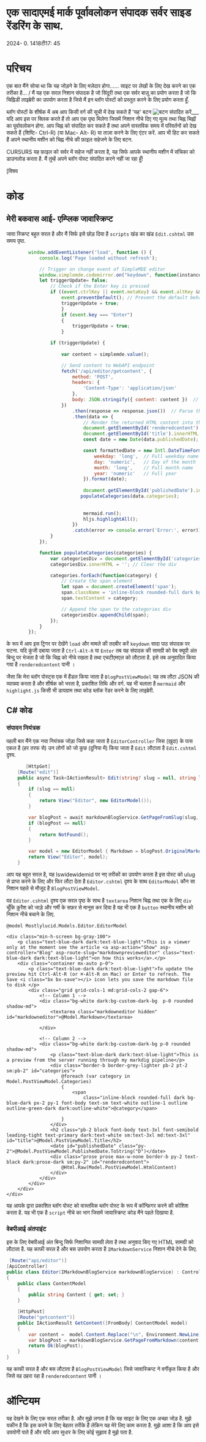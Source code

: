 # एक सादाएमई मार्क पूर्वावलोकन संपादक सर्वर साइड रेंडरिंग के साथ.

<!--category-- ASP.NET, Markdown -->
<datetime class="hidden">2024- 0. 1418टी17: 45</datetime>

# परिचय

एक बात मैंने सोचा था कि यह जोड़ने के लिए मज़ेदार होगा...... साइट पर लेखों के लिए देख करने का एक तरीका है... / मैं यह एक सरल निशान संपादक है जो सिंदूरी तथा एक सर्वर बाज़ू का प्रयोग करता है जो कि चिह्निडी लाइब्रेरी का उपयोग करता है जिसे मैं इन ब्लॉग पोस्टों को प्रस्तुत करने के लिए प्रयोग करता हूँ.

ब्लॉग पोस्टों के शीर्षक में अब आप किसी वर्ग की सूची में देख सकते हैं 'यह' बटन
![बटन संपादित करें](editbutton.png)___ यदि आप इस पर क्लिक करते हैं तो आप एक पृष्ठ मिलेगा जिसमें निशान नीचे दिए गए मूल्य तथा चिह्न चिह्नों का पूर्वावलोकन होगा. आप चिह्न को संपादित कर सकते हैं तथा अपने वास्तविक समय में परिवर्तनों को देख सकते हैं (शिष्टि- Ctrl-R) (या Mac- Alt- R) या ताज़ा करने के लिए एंटर करें. आप भी हिट कर सकते हैं <i class="bx bx-save"></i> अपने स्थानीय मशीन को चिह्न नीचे की फ़ाइल सहेजने के लिए बटन.

CURSURS यह फ़ाइल को सर्वर में सहेज नहीं करता है, यह सिर्फ आपके स्थानीय मशीन में संचिका को डाउनलोड करता है. मैं तुम्हें अपने ब्लॉग पोस्ट संपादित करने नहीं जा रहा हूँ!

[विषय

# कोड

## मेरी बकवास आई- एम्प्लिक जावास्क्रिप्ट

जावा स्क्रिप्ट बहुत सरल है और मैं सिर्फ इसे छोड़ दिया है `scripts` खंड का खंड `Edit.cshtml` उस समय पृष्ठ.

```javascript
        window.addEventListener('load', function () {
            console.log('Page loaded without refresh');

            // Trigger on change event of SimpleMDE editor
            window.simplemde.codemirror.on("keydown", function(instance, event) {
            let triggerUpdate= false;
                // Check if the Enter key is pressed
                if ((event.ctrlKey || event.metaKey) && event.altKey && event.key.toLowerCase() === "r") {
                    event.preventDefault(); // Prevent the default behavior (e.g., browser refresh)
                    triggerUpdate = true;
                    }
                    if (event.key === "Enter")
                    {
                        triggerUpdate = true;
                    }

                if (triggerUpdate) {
        
                    var content = simplemde.value();

                    // Send content to WebAPI endpoint
                    fetch('/api/editor/getcontent', {
                        method: 'POST',
                        headers: {
                            'Content-Type': 'application/json'
                        },
                        body: JSON.stringify({ content: content })  // JSON object with 'content' key
                    })
                        .then(response => response.json())  // Parse the JSON response
                        .then(data => {
                            // Render the returned HTML content into the div
                            document.getElementById('renderedcontent').innerHTML = data.htmlContent;
                            document.getElementById('title').innerHTML  = data.title;// Assuming the returned JSON has an 'htmlContent' property
                            const date = new Date(data.publishedDate);

                            const formattedDate = new Intl.DateTimeFormat('en-GB', {
                                weekday: 'long',  // Full weekday name
                                day: 'numeric',   // Day of the month
                                month: 'long',    // Full month name
                                year: 'numeric'   // Full year
                            }).format(date);
                            
                            document.getElementById('publishedDate').innerHTML = formattedDate;
                           populateCategories(data.categories);
                            
                            
                            mermaid.run();
                            hljs.highlightAll();
                        })
                        .catch(error => console.error('Error:', error));
                }
            });

            function populateCategories(categories) {
                var categoriesDiv = document.getElementById('categories');
                categoriesDiv.innerHTML = ''; // Clear the div

                categories.forEach(function(category) {
                    // Create the span element
                    let span = document.createElement('span');
                    span.className = 'inline-block rounded-full dark bg-blue-dark px-2 py-1 font-body text-sm text-white outline-1 outline outline-green-dark dark:outline-white'; // Apply the style class
                    span.textContent = category;

                    // Append the span to the categories div
                    categoriesDiv.appendChild(span);
                });
            }
        });
```

के रूप में आप इस ट्रिगर पर देखेंगे `load` और मामले की तदबीर करें `keydown` सादा पाठ संपादक पर घटना. यदि कुंजी दबाया जाता है `Ctrl-Alt-R` या `Enter` तब यह संपादक की सामग्री को वेब क्यूपी अंत बिन्दु पर भेजता है जो कि चिह्न को नीचे रखता है तथा एचटीएमएल को लौटाता है. इसे तब अनुवादित किया गया है `renderedcontent` पानी ।

जैसा कि मेरा ब्लॉग पोस्ट्स एक में हैंडल किया जाता है `BlogPostViewModel` यह तब लौटा JSON की व्याख्या करता है और शीर्षक को भरता है, प्रकाशित तिथि और वर्ग. यह भी चलाता है `mermaid` और `highlight.js` किसी भी डायग्राम तथा कोड ब्लॉक रेंडर करने के लिए लाइब्रेरी.

## C# कोड

### संपादन नियंत्रक

पहली बार मैंने एक नया नियंत्रक जोड़ा जिसे कहा जाता है `EditorController` जिस (ख़ुदा) के पास एकल है (हर तरफ से) उन लोगों को जो कुछ (दुनिया में) किया जाता है `Edit` लौटाता है `Edit.cshtml` दृश्य.

```csharp
       [HttpGet]
    [Route("edit")]
    public async Task<IActionResult> Edit(string? slug = null, string language = "")
    {
        if (slug == null)
        {
            return View("Editor", new EditorModel());
        }

        var blogPost = await markdownBlogService.GetPageFromSlug(slug, language);
        if (blogPost == null)
        {
            return NotFound();
        }

        var model = new EditorModel { Markdown = blogPost.OriginalMarkdown, PostViewModel = blogPost };
        return View("Editor", model);
    }
```

आप यह बहुत सरल है, यह Iswidewidemid पर नए तरीकों का उपयोग करता है इस पोस्ट को ulug से प्राप्त करने के लिए और फिर लौटा देता है `Editor.cshtml` दृश्य के साथ `EditorModel` कौन सा निशान पहले से मौजूद है `BlogPostViewModel`.

वह `Editor.cshtml` दृश्य एक सरल पृष्ठ के साथ है `textarea` निशान चिह्न तथा एक के लिए `div` चूँकि क़ुरैश को जाड़े और गर्मी के सफ़र से मानूस कर दिया है यह भी एक है `button` स्थानीय मशीन को निशान नीचे बचाने के लिए.

```razor
@model Mostlylucid.Models.Editor.EditorModel

<div class="min-h-screen bg-gray-100">
    <p class="text-blue-dark dark:text-blue-light">This is a viewer only at the moment see the article <a asp-action="Show" asp-controller="Blog" asp-route-slug="markdownprevieweditor" class="text-blue-dark dark:text-blue-light">on how this works</a>.</p>
    <div class="container mx-auto p-0">
        <p class="text-blue-dark dark:text-blue-light">To update the preview hit Ctrl-Alt-R (or ⌘-Alt-R on Mac) or Enter to refresh. The Save <i class="bx bx-save"></i> icon lets you save the markdown file to disk </p>
        <div class="grid grid-cols-1 md:grid-cols-2 gap-6">
            <!-- Column 1 -->
            <div class="bg-white dark:bg-custom-dark-bg  p-0 rounded shadow-md">
                <textarea class="markdowneditor hidden" id="markdowneditor">@Model.Markdown</textarea>

            </div>

            <!-- Column 2 -->
            <div class="bg-white dark:bg-custom-dark-bg p-0 rounded shadow-md">
                <p class="text-blue-dark dark:text-blue-light">This is a preview from the server running through my markdig pipeline</p>
                <div class="border-b border-grey-lighter pb-2 pt-2 sm:pb-2" id="categories">
                    @foreach (var category in Model.PostViewModel.Categories)
                    {
                        <span
                            class="inline-block rounded-full dark bg-blue-dark px-2 py-1 font-body text-sm text-white outline-1 outline outline-green-dark dark:outline-white">@category</span>

                    }
                </div>
                <h2 class="pb-2 block font-body text-3xl font-semibold leading-tight text-primary dark:text-white sm:text-3xl md:text-3xl" id="title">@Model.PostViewModel.Title</h2>
                <date id="publishedDate" class="py-2">@Model.PostViewModel.PublishedDate.ToString("D")</date>
                <div class="prose prose max-w-none border-b py-2 text-black dark:prose-dark sm:py-2" id="renderedcontent">
                    @Html.Raw(Model.PostViewModel.HtmlContent)
                </div>
            </div>
        </div>
    </div>
</div>
```

यह आपके द्वारा प्रकाशित ब्लॉग पोस्ट को वास्तविक ब्लॉग पोस्ट के रूप में कॉन्फ़िगर करने की कोशिश करता है. यह भी एक है `script` नीचे का भाग जिसमें जावास्क्रिप्ट कोड मैंने पहले दिखाया है.

### वेबपीआई अंतपाइंट

इस के लिए वेबपीआई अंत बिन्दु सिर्फ निशानित सामग्री लेता है तथा अनुवाद किए गए HTML सामग्री को लौटाता है. यह काफी सरल है और बस उपयोग करता है `IMarkdownService` निशान नीचे देने के लिए.

```csharp
 [Route("api/editor")]
[ApiController]
public class Editor(IMarkdownBlogService markdownBlogService) : ControllerBase
{
    public class ContentModel
    {
        public string Content { get; set; }
    }

    [HttpPost]
    [Route("getcontent")]
    public IActionResult GetContent([FromBody] ContentModel model)
    {
        var content =  model.Content.Replace("\n", Environment.NewLine);
        var blogPost = markdownBlogService.GetPageFromMarkdown(content, DateTime.Now, "");
        return Ok(blogPost);
    }
}
```

यह काफी सरल है और बस लौटाता है `BlogPostViewModel` जिसे जावास्क्रिप्ट ने वर्गीकृत किया है और जिसे वह ठहरा रहा है `renderedcontent` पानी ।

# ऑन्टियम

यह देखने के लिए एक सरल तरीका है. और मुझे लगता है कि यह साइट के लिए एक अच्छा जोड़ है. मुझे यकीन है कि इस करने के लिए बेहतर तरीके हैं लेकिन यह मेरे लिए काम करता है. मुझे आशा है कि आप इसे उपयोगी पाते हैं और यदि आप सुधार के लिए कोई सुझाव है मुझे पता है.
